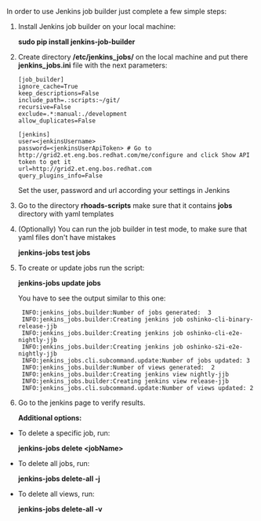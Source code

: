 In order to use Jenkins job builder just complete a few simple steps:


1. Install Jenkins job builder on your local machine: 

    **sudo pip install jenkins-job-builder**

2. Create directory **/etc/jenkins_jobs/** on the local machine and put there **jenkins_jobs.ini** file with the next parameters:
  
       [job_builder]
       ignore_cache=True
       keep_descriptions=False
       include_path=.:scripts:~/git/
       recursive=False
       exclude=.*:manual:./development
       allow_duplicates=False
           
       [jenkins]
       user=<jenkinsUsername>
       password=<jenkinsUserApiToken> # Go to http://grid2.et.eng.bos.redhat.com/me/configure and click Show API token to get it
       url=http://grid2.et.eng.bos.redhat.com
       query_plugins_info=False
            
     Set the user, password and url according your settings in Jenkins

3. Go to the directory **rhoads-scripts** make sure that it contains **jobs** directory with yaml templates

4. (Optionally) You can run the job builder in test mode, to make sure that yaml files don't have mistakes 

   **jenkins-jobs test jobs**

5. To create or update jobs run the script:
    
   **jenkins-jobs update jobs**
   
    You have to see the output similar to this one:

        INFO:jenkins_jobs.builder:Number of jobs generated:  3
        INFO:jenkins_jobs.builder:Creating jenkins job oshinko-cli-binary-release-jjb 
        INFO:jenkins_jobs.builder:Creating jenkins job oshinko-cli-e2e-nightly-jjb
        INFO:jenkins_jobs.builder:Creating jenkins job oshinko-s2i-e2e-nightly-jjb
        INFO:jenkins_jobs.cli.subcommand.update:Number of jobs updated: 3
        INFO:jenkins_jobs.builder:Number of views generated:  2
        INFO:jenkins_jobs.builder:Creating jenkins view nightly-jjb
        INFO:jenkins_jobs.builder:Creating jenkins view release-jjb
        INFO:jenkins_jobs.cli.subcommand.update:Number of views updated: 2
     
6. Go to the jenkins page to verify results.

    **Additional options:**
    
  * To delete a specific job, run: 
    
    **jenkins-jobs delete \<jobName>**
    
  * To delete all jobs, run: 
 
    **jenkins-jobs delete-all -j**
    
  * To delete all views, run: 
    
    **jenkins-jobs delete-all -v**